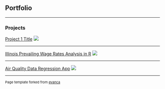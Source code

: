 ## Portfolio

---

### Projects 

[Project 1 Title](/sample_page)
<img src="images/dummy_thumbnail.jpg?raw=true"/>

---
[Illinois Prevailing Wage Rates Analysis in R](pdf/Project-1.pdf)
<img src="images/dummy_thumbnail.jpg?raw=true"/>

---
[Air Quality Data Regression App](https://cmorgan19.shinyapps.io/lab3/)
<img src="images/dummy_thumbnail.jpg?raw=true"/>





---
<p style="font-size:11px">Page template forked from <a href="https://github.com/evanca/quick-portfolio">evanca</a></p>
<!-- Remove above link if you don't want to attibute -->
